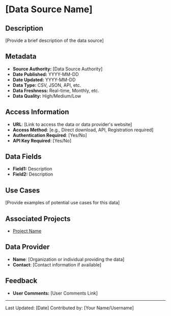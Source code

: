 # [Data Source Name]

## Description
[Provide a brief description of the data source]

## Metadata
- **Source Authority:** [Data Source Authority]
- **Date Published:** YYYY-MM-DD
- **Date Updated:** YYYY-MM-DD
- **Data Type:** CSV, JSON, API, etc.
- **Data Freshness:** Real-time, Monthly, etc.
- **Data Quality:** High/Medium/Low

## Access Information
- **URL**: [Link to access the data or data provider's website]
- **Access Method**: [e.g., Direct download, API, Registration required]
- **Authentication Required**: [Yes/No]
- **API Key Required**: [Yes/No]

## Data Fields
- **Field1:** Description
- **Field2:** Description

## Use Cases
[Provide examples of potential use cases for this data]

## Associated Projects
- [Project Name](link-to-project-page)

## Data Provider
- **Name**: [Organization or individual providing the data]
- **Contact**: [Contact information if available]

## Feedback
- **User Comments:** [User Comments Link]

---
Last Updated: [Date]
Contributed by: [Your Name/Username]
